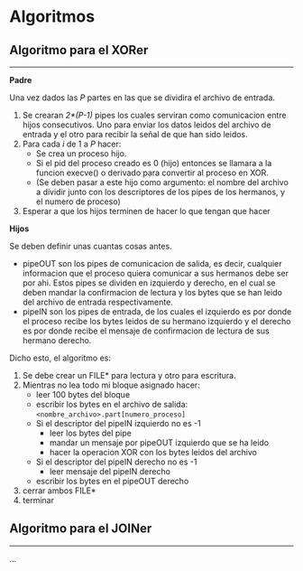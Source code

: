 # Algoritmos

## Algoritmo para el XORer
---

__Padre__

Una vez dados las _P_ partes en las que se dividira el archivo de entrada.

1. Se crearan _2*(P-1)_ pipes los cuales serviran como comunicacion entre hijos
 consecutivos. Uno para enviar los datos leidos del archivo de entrada y el
 otro para recibir la señal de que han sido leidos.
2. Para cada _i_ de 1 a _P_ hacer:
	* Se crea un proceso hijo.
	* Si el pid del proceso creado es 0 (hijo) entonces se llamara a la funcion execve() o derivado para convertir al proceso en XOR.
	* (Se deben pasar a este hijo como argumento: el nombre del archivo a dividir junto con los descriptores de los pipes de los hermanos, y el numero de proceso)
3. Esperar a que los hijos terminen de hacer lo que tengan que hacer

__Hijos__

Se deben definir unas cuantas cosas antes.

 * pipeOUT son los pipes de comunicacion de salida, es decir, cualquier informacion que el proceso quiera
 comunicar a sus hermanos debe ser por ahi. Estos pipes se dividen en izquierdo y derecho, en el cual se 
 deben mandar la confirmacion de lectura y los bytes que se han leido del archivo de entrada respectivamente.
 * pipeIN son los pipes de entrada, de los cuales el izquierdo es por donde el proceso recibe los bytes leidos
 de su hermano izquierdo y el derecho es por donde recibe el mensaje de confirmacion de lectura de sus hermano
 derecho.

Dicho esto, el algoritmo es:

1. Se debe crear un FILE\* para lectura y otro para escritura.
2. Mientras no lea todo mi bloque asignado hacer:
	* leer 100 bytes del bloque
	* escribir los bytes en el archivo de salida: `<nombre_archivo>.part[numero_proceso]`
	* Si el descriptor del pipeIN izquierdo no es -1
		* leer los bytes del pipe
		* mandar un mensaje por pipeOUT izquierdo que se ha leido
		* hacer la operacion XOR con los bytes leidos del archivo
	* Si el descriptor del pipeIN derecho no es -1
		* leer mensaje del pipeIN derecho
	* escribir los bytes en el pipeOUT derecho
3. cerrar ambos FILE\*
4. terminar

## Algoritmo para el JOINer
---

...
